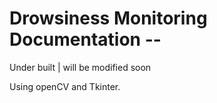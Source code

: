 # Drowsiness Monitoring Documentation --

Under built | will be modified soon

Using openCV and Tkinter.

